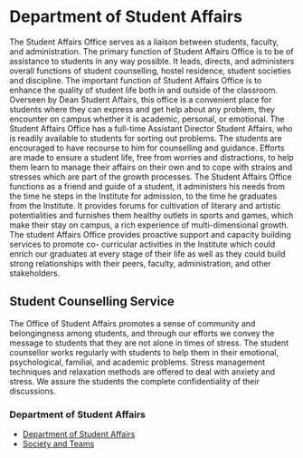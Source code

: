 # Department of Student Affairs
The Student Affairs Office serves as a liaison between students, faculty, and administration. The primary function of Student Affairs Office is to be of assistance to students in any way possible. It leads, directs, and administers overall functions of student counselling, hostel residence, student societies and discipline. The important function of Student Affairs Office is to enhance the quality of student life both in and outside of the classroom.
Overseen by Dean Student Affairs, this office is a convenient place for students where they can express and get help about any problem, they encounter on campus whether it is academic, personal, or emotional.
The Student Affairs Office has a full-time Assistant Director Student Affairs, who is readily available to students for sorting out problems. The students are encouraged to have recourse to him for counselling and guidance. Efforts are made to ensure a student life, free from worries and distractions, to help them learn to manage their affairs on their own and to cope with strains and stresses which are part of the growth processes.
The Student Affairs Office functions as a friend and guide of a student, it administers his needs from the time he steps in the Institute for admission, to the time he graduates from the Institute. It provides forums for cultivation of literary and artistic potentialities and furnishes them healthy outlets in sports and games, which make their stay on campus, a rich experience of multi-dimensional growth.
The student Affairs Office provides proactive support and capacity building services to promote co- curricular activities in the Institute which could enrich our graduates at every stage of their life as well as they could build strong relationships with their peers, faculty, administration, and other stakeholders.
## **Student Counselling Service**
The Office of Student Affairs promotes a sense of community and belongingness among students, and through our efforts we convey the message to students that they are not alone in times of stress. The student counsellor works regularly with students to help them in their emotional, psychological, familial, and academic problems. Stress management techniques and relaxation methods are offered to deal with anxiety and stress. We assure the students the complete confidentiality of their discussions.
### Department of Student Affairs
  * [Department of Student Affairs](https://giki.edu.pk/academics/dsa/)
  * [Society and Teams](https://giki.edu.pk/society-and-teams/)



